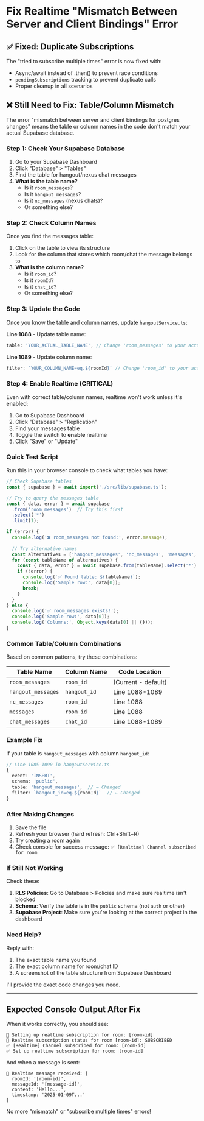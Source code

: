 # Fix Realtime "Mismatch Between Server and Client Bindings" Error

## ✅ Fixed: Duplicate Subscriptions
The "tried to subscribe multiple times" error is now fixed with:
- Async/await instead of .then() to prevent race conditions
- `pendingSubscriptions` tracking to prevent duplicate calls
- Proper cleanup in all scenarios

## ❌ Still Need to Fix: Table/Column Mismatch

The error "mismatch between server and client bindings for postgres changes" means the table or column names in the code don't match your actual Supabase database.

### Step 1: Check Your Supabase Database

1. Go to your Supabase Dashboard
2. Click "Database" > "Tables"
3. Find the table for hangout/nexus chat messages
4. **What is the table name?**
   - Is it `room_messages`?
   - Is it `hangout_messages`?
   - Is it `nc_messages` (nexus chats)?
   - Or something else?

### Step 2: Check Column Names

Once you find the messages table:
1. Click on the table to view its structure
2. Look for the column that stores which room/chat the message belongs to
3. **What is the column name?**
   - Is it `room_id`?
   - Is it `roomId`?
   - Is it `chat_id`?
   - Or something else?

### Step 3: Update the Code

Once you know the table and column names, update `hangoutService.ts`:

**Line 1088** - Update table name:
```typescript
table: 'YOUR_ACTUAL_TABLE_NAME', // Change 'room_messages' to your actual table name
```

**Line 1089** - Update column name:
```typescript
filter: `YOUR_COLUMN_NAME=eq.${roomId}` // Change 'room_id' to your actual column name
```

### Step 4: Enable Realtime (CRITICAL)

Even with correct table/column names, realtime won't work unless it's enabled:

1. Go to Supabase Dashboard
2. Click "Database" > "Replication"
3. Find your messages table
4. Toggle the switch to **enable** realtime
5. Click "Save" or "Update"

### Quick Test Script

Run this in your browser console to check what tables you have:

```javascript
// Check Supabase tables
const { supabase } = await import('./src/lib/supabase.ts');

// Try to query the messages table
const { data, error } = await supabase
  .from('room_messages')  // Try this first
  .select('*')
  .limit(1);

if (error) {
  console.log('❌ room_messages not found:', error.message);
  
  // Try alternative names
  const alternatives = ['hangout_messages', 'nc_messages', 'messages', 'chat_messages'];
  for (const tableName of alternatives) {
    const { data, error } = await supabase.from(tableName).select('*').limit(1);
    if (!error) {
      console.log(`✅ Found table: ${tableName}`);
      console.log('Sample row:', data[0]);
      break;
    }
  }
} else {
  console.log('✅ room_messages exists!');
  console.log('Sample row:', data[0]);
  console.log('Columns:', Object.keys(data[0] || {}));
}
```

### Common Table/Column Combinations

Based on common patterns, try these combinations:

| Table Name | Column Name | Code Location |
|------------|-------------|---------------|
| `room_messages` | `room_id` | (Current - default) |
| `hangout_messages` | `hangout_id` | Line 1088-1089 |
| `nc_messages` | `room_id` | Line 1088 |
| `messages` | `room_id` | Line 1088 |
| `chat_messages` | `chat_id` | Line 1088-1089 |

### Example Fix

If your table is `hangout_messages` with column `hangout_id`:

```typescript
// Line 1085-1090 in hangoutService.ts
{
  event: 'INSERT',
  schema: 'public',
  table: 'hangout_messages',  // ← Changed
  filter: `hangout_id=eq.${roomId}`  // ← Changed
}
```

### After Making Changes

1. Save the file
2. Refresh your browser (hard refresh: Ctrl+Shift+R)
3. Try creating a room again
4. Check console for success message: `✅ [Realtime] Channel subscribed for room`

### If Still Not Working

Check these:

1. **RLS Policies**: Go to Database > Policies and make sure realtime isn't blocked
2. **Schema**: Verify the table is in the `public` schema (not `auth` or other)
3. **Supabase Project**: Make sure you're looking at the correct project in the dashboard

### Need Help?

Reply with:
1. The exact table name you found
2. The exact column name for room/chat ID
3. A screenshot of the table structure from Supabase Dashboard

I'll provide the exact code changes you need.

---

## Expected Console Output After Fix

When it works correctly, you should see:

```
📡 Setting up realtime subscription for room: [room-id]
📡 Realtime subscription status for room [room-id]: SUBSCRIBED
✅ [Realtime] Channel subscribed for room: [room-id]
✅ Set up realtime subscription for room: [room-id]
```

And when a message is sent:

```
📡 Realtime message received: {
  roomId: '[room-id]',
  messageId: '[message-id]',
  content: 'Hello...',
  timestamp: '2025-01-09T...'
}
```

No more "mismatch" or "subscribe multiple times" errors!

